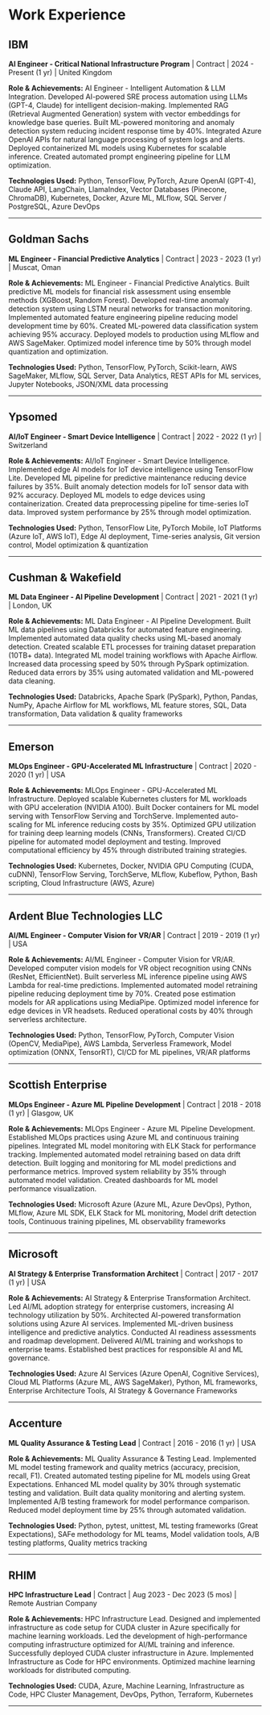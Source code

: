 # Work Experience

## IBM
**AI Engineer - Critical National Infrastructure Program** | Contract | 2024 - Present (1 yr) | United Kingdom

**Role & Achievements:**
AI Engineer - Intelligent Automation & LLM Integration. Developed AI-powered SRE process automation using LLMs (GPT-4, Claude) for intelligent decision-making. Implemented RAG (Retrieval Augmented Generation) system with vector embeddings for knowledge base queries. Built ML-powered monitoring and anomaly detection system reducing incident response time by 40%. Integrated Azure OpenAI APIs for natural language processing of system logs and alerts. Deployed containerized ML models using Kubernetes for scalable inference. Created automated prompt engineering pipeline for LLM optimization.

**Technologies Used:**
Python, TensorFlow, PyTorch, Azure OpenAI (GPT-4), Claude API, LangChain, LlamaIndex, Vector Databases (Pinecone, ChromaDB), Kubernetes, Docker, Azure ML, MLflow, SQL Server / PostgreSQL, Azure DevOps

---

## Goldman Sachs
**ML Engineer - Financial Predictive Analytics** | Contract | 2023 - 2023 (1 yr) | Muscat, Oman

**Role & Achievements:**
ML Engineer - Financial Predictive Analytics. Built predictive ML models for financial risk assessment using ensemble methods (XGBoost, Random Forest). Developed real-time anomaly detection system using LSTM neural networks for transaction monitoring. Implemented automated feature engineering pipeline reducing model development time by 60%. Created ML-powered data classification system achieving 95% accuracy. Deployed models to production using MLflow and AWS SageMaker. Optimized model inference time by 50% through model quantization and optimization.

**Technologies Used:**
Python, TensorFlow, PyTorch, Scikit-learn, AWS SageMaker, MLflow, SQL Server, Data Analytics, REST APIs for ML services, Jupyter Notebooks, JSON/XML data processing

---

## Ypsomed
**AI/IoT Engineer - Smart Device Intelligence** | Contract | 2022 - 2022 (1 yr) | Switzerland

**Role & Achievements:**
AI/IoT Engineer - Smart Device Intelligence. Implemented edge AI models for IoT device intelligence using TensorFlow Lite. Developed ML pipeline for predictive maintenance reducing device failures by 35%. Built anomaly detection models for IoT sensor data with 92% accuracy. Deployed ML models to edge devices using containerization. Created data preprocessing pipeline for time-series IoT data. Improved system performance by 25% through model optimization.

**Technologies Used:**
Python, TensorFlow Lite, PyTorch Mobile, IoT Platforms (Azure IoT, AWS IoT), Edge AI deployment, Time-series analysis, Git version control, Model optimization & quantization

---

## Cushman & Wakefield
**ML Data Engineer - AI Pipeline Development** | Contract | 2021 - 2021 (1 yr) | London, UK

**Role & Achievements:**
ML Data Engineer - AI Pipeline Development. Built ML data pipelines using Databricks for automated feature engineering. Implemented automated data quality checks using ML-based anomaly detection. Created scalable ETL processes for training dataset preparation (10TB+ data). Integrated ML model training workflows with Apache Airflow. Increased data processing speed by 50% through PySpark optimization. Reduced data errors by 35% using automated validation and ML-powered data cleaning.

**Technologies Used:**
Databricks, Apache Spark (PySpark), Python, Pandas, NumPy, Apache Airflow for ML workflows, ML feature stores, SQL, Data transformation, Data validation & quality frameworks

---

## Emerson
**MLOps Engineer - GPU-Accelerated ML Infrastructure** | Contract | 2020 - 2020 (1 yr) | USA

**Role & Achievements:**
MLOps Engineer - GPU-Accelerated ML Infrastructure. Deployed scalable Kubernetes clusters for ML workloads with GPU acceleration (NVIDIA A100). Built Docker containers for ML model serving with TensorFlow Serving and TorchServe. Implemented auto-scaling for ML inference reducing costs by 35%. Optimized GPU utilization for training deep learning models (CNNs, Transformers). Created CI/CD pipeline for automated model deployment and testing. Improved computational efficiency by 45% through distributed training strategies.

**Technologies Used:**
Kubernetes, Docker, NVIDIA GPU Computing (CUDA, cuDNN), TensorFlow Serving, TorchServe, MLflow, Kubeflow, Python, Bash scripting, Cloud Infrastructure (AWS, Azure)

---

## Ardent Blue Technologies LLC
**AI/ML Engineer - Computer Vision for VR/AR** | Contract | 2019 - 2019 (1 yr) | USA

**Role & Achievements:**
AI/ML Engineer - Computer Vision for VR/AR. Developed computer vision models for VR object recognition using CNNs (ResNet, EfficientNet). Built serverless ML inference pipeline using AWS Lambda for real-time predictions. Implemented automated model retraining pipeline reducing deployment time by 70%. Created pose estimation models for AR applications using MediaPipe. Optimized model inference for edge devices in VR headsets. Reduced operational costs by 40% through serverless architecture.

**Technologies Used:**
Python, TensorFlow, PyTorch, Computer Vision (OpenCV, MediaPipe), AWS Lambda, Serverless Framework, Model optimization (ONNX, TensorRT), CI/CD for ML pipelines, VR/AR platforms

---

## Scottish Enterprise
**MLOps Engineer - Azure ML Pipeline Development** | Contract | 2018 - 2018 (1 yr) | Glasgow, UK

**Role & Achievements:**
MLOps Engineer - Azure ML Pipeline Development. Established MLOps practices using Azure ML and continuous training pipelines. Integrated ML model monitoring with ELK Stack for performance tracking. Implemented automated model retraining based on data drift detection. Built logging and monitoring for ML model predictions and performance metrics. Improved system reliability by 35% through automated model validation. Created dashboards for ML model performance visualization.

**Technologies Used:**
Microsoft Azure (Azure ML, Azure DevOps), Python, MLflow, Azure ML SDK, ELK Stack for ML monitoring, Model drift detection tools, Continuous training pipelines, ML observability frameworks

---

## Microsoft
**AI Strategy & Enterprise Transformation Architect** | Contract | 2017 - 2017 (1 yr) | USA

**Role & Achievements:**
AI Strategy & Enterprise Transformation Architect. Led AI/ML adoption strategy for enterprise customers, increasing AI technology utilization by 50%. Architected AI-powered transformation solutions using Azure AI services. Implemented ML-driven business intelligence and predictive analytics. Conducted AI readiness assessments and roadmap development. Delivered AI/ML training and workshops to enterprise teams. Established best practices for responsible AI and ML governance.

**Technologies Used:**
Azure AI Services (Azure OpenAI, Cognitive Services), Cloud ML Platforms (Azure ML, AWS SageMaker), Python, ML frameworks, Enterprise Architecture Tools, AI Strategy & Governance Frameworks

---

## Accenture
**ML Quality Assurance & Testing Lead** | Contract | 2016 - 2016 (1 yr) | USA

**Role & Achievements:**
ML Quality Assurance & Testing Lead. Implemented ML model testing framework and quality metrics (accuracy, precision, recall, F1). Created automated testing pipeline for ML models using Great Expectations. Enhanced ML model quality by 30% through systematic testing and validation. Built data quality monitoring and alerting system. Implemented A/B testing framework for model performance comparison. Reduced model deployment time by 25% through automated validation.

**Technologies Used:**
Python, pytest, unittest, ML testing frameworks (Great Expectations), SAFe methodology for ML teams, Model validation tools, A/B testing platforms, Quality metrics tracking

---

## RHIM
**HPC Infrastructure Lead** | Contract | Aug 2023 - Dec 2023 (5 mos) | Remote Austrian Company

**Role & Achievements:**
HPC Infrastructure Lead. Designed and implemented infrastructure as code setup for CUDA cluster in Azure specifically for machine learning workloads. Led the development of high-performance computing infrastructure optimized for AI/ML training and inference. Successfully deployed CUDA cluster infrastructure in Azure. Implemented Infrastructure as Code for HPC environments. Optimized machine learning workloads for distributed computing.

**Technologies Used:**
CUDA, Azure, Machine Learning, Infrastructure as Code, HPC Cluster Management, DevOps, Python, Terraform, Kubernetes

---